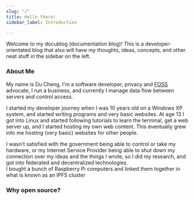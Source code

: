 ```yaml
---
slug: "/"
title: Hello there!
sidebar_label: Introduction

---
```

Welcome to my docublog (documentation blog)! This is a developer-orientated blog that also will have my thoughts, ideas, concepts, and other neat stuff in the sidebar on the left.

### About Me

My name is Du Cheng, I'm a software developer, privacy and [FOSS](https://en.wikipedia.org/wiki/Free_and_open-source_software) advocate, I run a business, and currently I manage data flow between servers and control access.

I started my developer journey when I was 10 years old on a Windows XP system, and started writing programs and very basic websites. At age 13 I got into Linux and started following tutorials to learn the terminal, get a web server up, and I started hosting my own web content. This eventually grew into me hosting (very basic) websites for other people.

I wasn't satisfied with the government being able to control or take my hardware, or my Internet Service Provider being able to shut down my connection over my ideas and the things I wrote, so I did my research, and got into federated and decentralized technologies.  
I bought a bunch of Raspberry Pi computers and linked them together in what is known as an IPFS cluster

### Why open source?